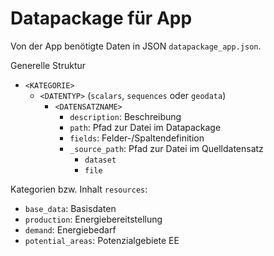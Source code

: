 # Datapackage für App

Von der App benötigte Daten in JSON `datapackage_app.json`.

Generelle Struktur
- `<KATEGORIE>`
  - `<DATENTYP>` (`scalars`, `sequences` oder `geodata`)
    - `<DATENSATZNAME>`
      - `description`: Beschreibung
      - `path`: Pfad zur Datei im Datapackage
      - `fields`: Felder-/Spaltendefinition
      - `_source_path`: Pfad zur Datei im Quelldatensatz
        - `dataset`
        - `file`

Kategorien bzw. Inhalt `resources`:
- `base_data`: Basisdaten
- `production`: Energiebereitstellung
- `demand`: Energiebedarf
- `potential_areas`: Potenzialgebiete EE
